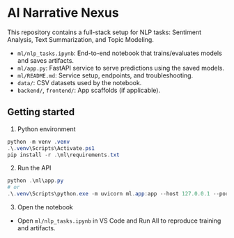 # AI Narrative Nexus

This repository contains a full-stack setup for NLP tasks: Sentiment Analysis, Text Summarization, and Topic Modeling.

- `ml/nlp_tasks.ipynb`: End-to-end notebook that trains/evaluates models and saves artifacts.
- `ml/app.py`: FastAPI service to serve predictions using the saved models.
- `ml/README.md`: Service setup, endpoints, and troubleshooting.
- `data/`: CSV datasets used by the notebook.
- `backend/`, `frontend/`: App scaffolds (if applicable).

## Getting started

1) Python environment

```powershell
python -m venv .venv
.\.venv\Scripts\Activate.ps1
pip install -r .\ml\requirements.txt
```

2) Run the API

```powershell
python .\ml\app.py
# or
.\.venv\Scripts\python.exe -m uvicorn ml.app:app --host 127.0.0.1 --port 8001 --log-level info
```

3) Open the notebook

- Open `ml/nlp_tasks.ipynb` in VS Code and Run All to reproduce training and artifacts.